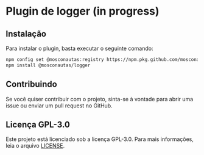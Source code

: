 # Plugin de logger (in progress)

## Instalação

Para instalar o plugin, basta executar o seguinte comando:

```bash
npm config set @mosconautas:registry https://npm.pkg.github.com/mosconautas
npm install @mosconautas/logger
```

## Contribuindo

Se você quiser contribuir com o projeto, sinta-se à vontade para abrir uma issue ou enviar um pull request no GitHub.

## Licença GPL-3.0

Este projeto está licenciado sob a licença GPL-3.0. Para mais informações, leia o arquivo [LICENSE](LICENSE).
